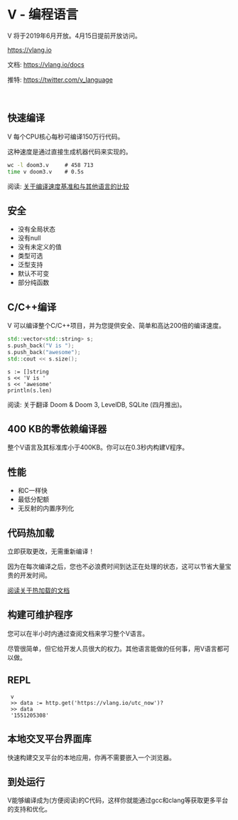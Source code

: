 V - 编程语言
===================

V 将于2019年6月开放。4月15日提前开放访问。 

https://vlang.io

文档: https://vlang.io/docs

推特: https://twitter.com/v_language

&nbsp;

快速编译
-------------------

V 每个CPU核心每秒可编译150万行代码。

这种速度是通过直接生成机器代码来实现的。

```cmd
wc -l doom3.v     # 458 713
time v doom3.v    # 0.5s
```

阅读: [关于编译速度基准和与其他语言的比较](https://vlang.io/compilation_speed)

安全
-------------------

- 没有全局状态
- 没有null
- 没有未定义的值
- 类型可选
- 泛型支持
- 默认不可变
- 部分纯函数

C/C++编译
-------------------

V 可以编译整个C/C++项目，并为您提供安全、简单和高达200倍的编译速度。 

```c++
std::vector<std::string> s;
s.push_back("V is ");
s.push_back("awesome");
std::cout << s.size();
```

```golang
s := []string
s << 'V is '
s << 'awesome'
println(s.len)
```

阅读: 关于翻译 Doom & Doom 3, LevelDB, SQLite (四月推出)。

400 KB的零依赖编译器
-------------------

整个V语言及其标准库小于400KB。你可以在0.3秒内构建V程序。

性能
-------------------

- 和C一样快
- 最低分配额
- 无反射的内置序列化 

代码热加载
-------------------

立即获取更改，无需重新编译！

因为在每次编译之后，您也不必浪费时间到达正在处理的状态，这可以节省大量宝贵的开发时间。

[阅读关于热加载的文档](https://volt-app.com/img/lang.webm)

构建可维护程序
-------------------

您可以在半小时内通过查阅文档来学习整个V语言。

尽管很简单，但它给开发人员很大的权力。其他语言能做的任何事，用V语言都可以做。

REPL
-------------------

```golang
 v
 >> data := http.get('https://vlang.io/utc_now')? 
 >> data 
 '1551205308' 
```

本地交叉平台界面库
-------------------

快速构建交叉平台的本地应用，你再不需要嵌入一个浏览器。

到处运行
-------------------

V能够编译成为(方便阅读)的C代码，这样你就能通过gcc和clang等获取更多平台的支持和优化。
